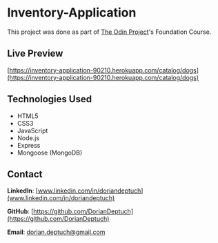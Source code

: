 # Inventory-Application


This project was done as part of [The Odin Project](https://www.theodinproject.com)'s Foundation Course.

## Live Preview
[https://inventory-application-90210.herokuapp.com/catalog/dogs](https://inventory-application-90210.herokuapp.com/catalog/dogs)

## Technologies Used
* HTML5
* CSS3
* JavaScript
* Node.js
* Express
* Mongoose (MongoDB)

## Contact
**LinkedIn**: [www.linkedin.com/in/doriandeptuch](www.linkedin.com/in/doriandeptuch)

**GitHub**: [https://github.com/DorianDeptuch](https://github.com/DorianDeptuch)

**Email**: [dorian.deptuch@gmail.com](mailto:dorian.deptuch@gmail.com)

